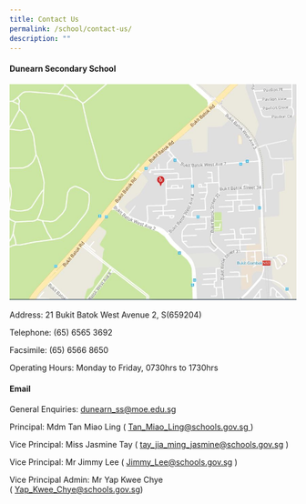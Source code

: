 ```yaml
---
title: Contact Us
permalink: /school/contact-us/
description: ""
---
```

<h4>Dunearn Secondary School</h4>
<img src="/images/contactus.jpeg">
<p>Address:&nbsp;21 Bukit Batok West Avenue 2, S(659204)</p>
<p>Telephone: (65) 6565 3692</p>
<p>Facsimile: (65) 6566 8650</p>
<p>Operating Hours: Monday to Friday, 0730hrs to 1730hrs</p>
<h4>Email</h4>
<p>General Enquiries:&nbsp;<a href="mailto:dunearn_ss@moe.edu.sg" target="">dunearn_ss@moe.edu.sg</a></p>
<p>Principal: Mdm Tan Miao Ling (&nbsp;<a href="mailto:Tan_Miao_Ling@schools.gov.sg" target="">Tan_Miao_Ling@schools.gov.sg&nbsp;</a>)</p>
<p>Vice Principal: Miss Jasmine Tay (&nbsp;<a href="mailto:tay_jia_ming_jasmine@schools.gov.sg" target="">tay_jia_ming_jasmine@schools.gov.sg</a> )</p>
<p>Vice Principal: Mr Jimmy Lee (&nbsp;<a href="mailto:Jimmy_Lee@schools.gov.sg" target="">Jimmy_Lee@schools.gov.sg</a> )</p>
<p>Vice Principal Admin: Mr Yap Kwee Chye (&nbsp;<a href="mailto:Yap_Kwee_Chye@schools.gov.sg" target="">Yap_Kwee_Chye@schools.gov.sg</a>)</p>